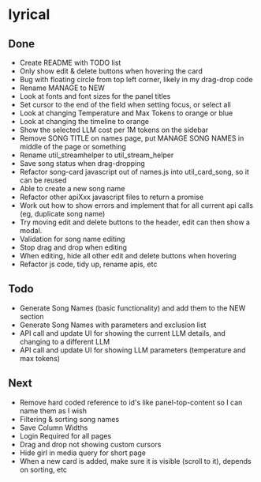 # lyrical

## Done
 - Create README with TODO list
 - Only show edit & delete buttons when hovering the card
 - Bug with floating circle from top left corner, likely in my drag-drop code
 - Rename MANAGE to NEW
 - Look at fonts and font sizes for the panel titles
 - Set cursor to the end of the field when setting focus, or select all
 - Look at changing Temperature and Max Tokens to orange or blue
 - Look at changing the timeline to orange
 - Show the selected LLM cost per 1M tokens on the sidebar
 - Remove SONG TITLE on names page, put MANAGE SONG NAMES in middle of the page or something
 - Rename util_streamhelper to util_stream_helper
 - Save song status when drag-dropping
 - Refactor song-card javascript out of names.js into util_card_song, so it can be reused
 - Able to create a new song name
 - Refactor other apiXxx javascript files to return a promise
 - Work out how to show errors and implement that for all current api calls (eg, duplicate song name)
 - Try moving edit and delete buttons to the header, edit can then show a modal.
 - Validation for song name editing
 - Stop drag and drop when editing
 - When editing, hide all other edit and delete buttons when hovering
 - Refactor js code, tidy up, rename apis, etc


## Todo
 - Generate Song Names (basic functionality) and add them to the NEW section
 - Generate Song Names with parameters and exclusion list
 - API call and update UI for showing the current LLM details, and changing to a different LLM
 - API call and update UI for showing LLM parameters (temperature and max tokens)


## Next
 - Remove hard coded reference to id's like panel-top-content so I can name them as I wish
 - Filtering & sorting song names
 - Save Column Widths
 - Login Required for all pages
 - Drag and drop not showing custom cursors
 - Hide girl in media query for short page
 - When a new card is added, make sure it is visible (scroll to it), depends on sorting, etc

